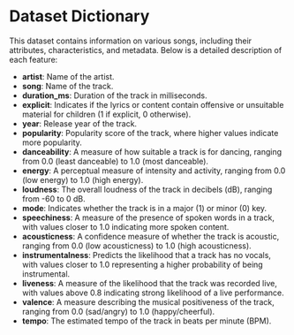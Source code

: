 # Dataset Dictionary

This dataset contains information on various songs, including their attributes, characteristics, and metadata. Below is a detailed description of each feature:

- **artist**: Name of the artist.
- **song**: Name of the track.
- **duration_ms**: Duration of the track in milliseconds.
- **explicit**: Indicates if the lyrics or content contain offensive or unsuitable material for children (1 if explicit, 0 otherwise).
- **year**: Release year of the track.
- **popularity**: Popularity score of the track, where higher values indicate more popularity.
- **danceability**: A measure of how suitable a track is for dancing, ranging from 0.0 (least danceable) to 1.0 (most danceable).
- **energy**: A perceptual measure of intensity and activity, ranging from 0.0 (low energy) to 1.0 (high energy).
- **loudness**: The overall loudness of the track in decibels (dB), ranging from -60 to 0 dB.
- **mode**: Indicates whether the track is in a major (1) or minor (0) key.
- **speechiness**: A measure of the presence of spoken words in a track, with values closer to 1.0 indicating more spoken content.
- **acousticness**: A confidence measure of whether the track is acoustic, ranging from 0.0 (low acousticness) to 1.0 (high acousticness).
- **instrumentalness**: Predicts the likelihood that a track has no vocals, with values closer to 1.0 representing a higher probability of being instrumental.
- **liveness**: A measure of the likelihood that the track was recorded live, with values above 0.8 indicating strong likelihood of a live performance.
- **valence**: A measure describing the musical positiveness of the track, ranging from 0.0 (sad/angry) to 1.0 (happy/cheerful).
- **tempo**: The estimated tempo of the track in beats per minute (BPM).